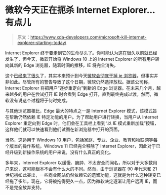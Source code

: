 # 微软今天正在扼杀 Internet Explorer...有点儿

> 原文：<https://www.xda-developers.com/microsoft-kill-internet-explorer-starting-today/>

Internet Explorer 终于要走到它的生命尽头了。你可能认为这在很久以前就已经发生了，但今天，微软开始将 Windows 10 上的 Internet Explorer 的所有用户转向其新的 Edge 浏览器，随着时间的推移，IE 将完全消失。

这个[已经来了很久](https://www.xda-developers.com/microsoft-365-end-support-internet-explorer-11-legacy-microsoft-edge-2021/)了，其实本来预计到今天[微软会彻底干掉 ie 浏览器](https://www.xda-developers.com/internet-explorer-support-ends-windows-10-july-2022/)，但事实并非如此。尽管所有的警告导致了这个日期，微软仍然选择放松。据该公司称，Internet Explorer 将把用户“逐步重定向”到新的 Edge 浏览器。在未来几个月，越来越多的用户在尝试打开 IE 时会看到 Edge 打开，直到最终完成过渡。然而，微软没有说这个过程将于何时完成。

与其他浏览器相比，Edge 最大的特点之一是 Internet Explorer 模式，该模式旨在帮助仍然依赖 IE 特定功能的用户。为了帮助用户进行转换，当用户从 Internet Explorer 重定向到 Edge 时，他们会在工具栏上看到“以 IE 模式重新加载”按钮，这样他们就可以快速看到他们试图在新浏览器中打开的页面。

当然，这适用于 Windows 10 用户，包括家庭、专业、企业、教育和物联网等每个版本的操作系统。Windows 11 已经完全移除了 Internet Explorer，因此对于已经升级到新操作系统的用户来说，没有什么真正的变化。

多年来，Internet Explorer 以缓慢、臃肿、不太安全而闻名，所以对于大多数用户来说，这可能根本不会有什么大的不同。然而，由于浏览器在 90 年代末和 21 世纪初如此突出，一些商业网站仍然依赖它的遗留功能，这就是为什么这种转变已经拖了多年。现在，它将被拖得更久一点，因为微软决定逐渐让用户远离 IE，而不是完全放弃支持。